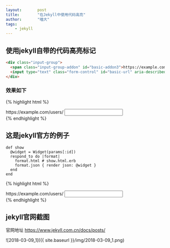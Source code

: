 ```yaml
---
layout:       post
title:        "在Jekyll中使用代码高亮"
author:       "喵大"
tags:
    - jekyll
---
```

## 使用jekyll自带的代码高亮标记
```html
<div class="input-group">
  <span class="input-group-addon" id="basic-addon3">https://example.com/users/</span>
  <input type="text" class="form-control" id="basic-url" aria-describedby="basic-addon3">
</div>
```
### 效果如下
{% highlight html %}
<div class="input-group">
  <span class="input-group-addon" id="basic-addon3">https://example.com/users/</span>
  <input type="text" class="form-control" id="basic-url" aria-describedby="basic-addon3">
</div>
{% endhighlight %}



## 这是jekyll官方的例子
```
def show
  @widget = Widget(params[:id])
  respond_to do |format|
    format.html # show.html.erb
    format.json { render json: @widget }
  end
end
```
{% highlight html %}
<div class="input-group">
  <span class="input-group-addon" id="basic-addon3">https://example.com/users/</span>
  <input type="text" class="form-control" id="basic-url" aria-describedby="basic-addon3">
</div>
{% endhighlight %}



## jekyll官网截图
官网地址 https://www.jekyll.com.cn/docs/posts/

![2018-03-09_1]({{ site.baseurl }}/img/2018-03-09_1.png)

